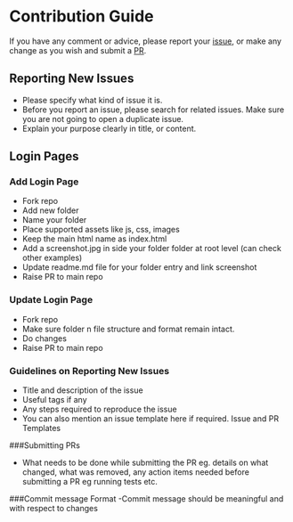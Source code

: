 # Contribution Guide

If you have any comment or advice, please report your [issue](https://github.com/LoginRadius/awesome-login-pages/issues),
or make any change as you wish and submit a [PR](https://github.com/LoginRadius/awesome-login-pages/pulls).

## Reporting New Issues

- Please specify what kind of issue it is.
- Before you report an issue, please search for related issues. Make sure you are not going to open a duplicate issue.
- Explain your purpose clearly in title, or content.

## Login Pages

### Add Login Page
- Fork repo
- Add new folder
- Name your folder 
- Place supported assets like js, css, images
- Keep the main html name as index.html
- Add a screenshot.jpg in side your folder folder at root level (can check other examples)
- Update readme.md file for your folder entry and link screenshot
- Raise PR to main repo

### Update Login Page
- Fork repo
- Make sure folder n file structure and format remain intact.
- Do changes
- Raise PR to main repo

### Guidelines on Reporting New Issues
- Title and description of the issue
- Useful tags if any
- Any steps required to reproduce the issue
- You can also mention an issue template here if required. Issue and PR Templates

###Submitting PRs
- What needs to be done while submitting the PR eg. details on what changed, what was removed, any action items needed before submitting a PR eg running tests etc.

###Commit message Format
-Commit message should be meaningful and with respect to changes 
 
